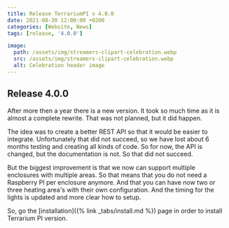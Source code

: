 ```yaml
---
title: Release TerrariumPI v 4.0.0
date: 2021-08-30 12:00:00 +0200
categories: [Website, News]
tags: [release, '4.0.0']

image:
  path: /assets/img/streamers-clipart-celebration.webp
  src: /assets/img/streamers-clipart-celebration.webp
  alt: Celebration header image
---
```


## Release 4.0.0

After more then a year there is a new version. It took so much time as it is
almost a complete rewrite. That was not planned, but it did happen.

The idea was to create a better REST API so that it would be easier to
integrate. Unfortunately that did not succeed, so we have lost about 6 months
testing and creating all kinds of code. So for now, the API is changed, but the
documentation is not. So that did not succeed.

But the biggest improvement is that we now can support multiple enclosures with
multiple areas. So that means that you do not need a Raspberry PI per enclosure
anymore. And that you can have now two or three heating area's with their own
configuration. And the timing for the lights is updated and more clear how to
setup.

So, go the [installation]({% link _tabs/install.md %}) page in order to install
Terrarium PI version.
